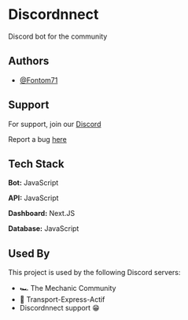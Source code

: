 
# Discordnnect

Discord bot for the community

## Authors

- [@Fontom71](https://github.com/Fontom71)


## Support

For support, join our [Discord](https://discord.gg/r26J4xwZ4C)

Report a bug [here](https://github.com/CyberCompanion/issues)


## Tech Stack

**Bot:** JavaScript

**API:** JavaScript

**Dashboard:** Next.JS

**Database:** JavaScript


## Used By

This project is used by the following Discord servers:

- 🏎 The Mechanic Community
- 🚛 Transport-Express-Actif
- Discordnnect support 😁

